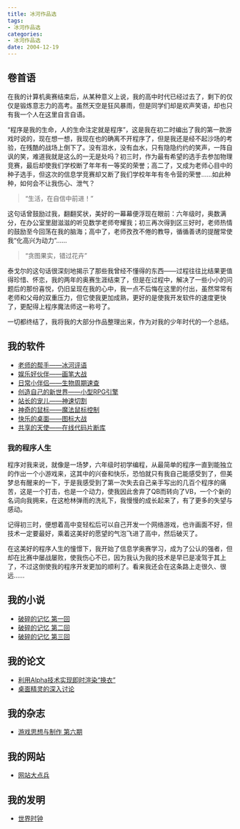 ```yaml
---
title: 冰河作品选 
tags:
- 冰河作品选
categories:
- 冰河作品选
date: 2004-12-19
---
```


## 卷首语

在我的计算机奥赛结束后，从某种意义上说，我的高中时代已经过去了，剩下的仅仅是锻炼意志力的高考。虽然天空是狂风暴雨，但是同学们却是欢声笑语，却也只有我一个人在这里自言自语。

“程序是我的生命，人的生命注定就是程序”，这是我在初二时编出了我的第一款游戏时说的，现在想一想，我现在也的确离不开程序了，但是我还是经不起沙场的考验，在残酷的战场上倒下了。没有泪水，没有血水，只有隐隐约约的笑声，一阵自讽的笑，难道我就是这么的一无是处吗？初三时，作为最有希望的选手去参加物理竞赛，最后却使我们学校断了年年有一等奖的荣誉；高二了，又成为老师心目中的种子选手，但这次的信息学竞赛却又断了我们学校年年有冬令营的荣誉……如此种种，如何会不让我伤心、泄气？

> “生活，在自信中前进！”

这句话曾鼓励过我，翻翻奖状，美好的一幕幕便浮现在眼前：六年级时，奥数满分，在办公室里甜滋滋的听见数学老师夸耀我；初三再次得到区三好时，老师热情的鼓励至今回荡在我的脑海；高中了，老师孜孜不倦的教导，循循善诱的提醒常使我“化高兴为动力”……

> “贪图果实，错过花卉”

泰戈尔的这句话很深刻地揭示了那些我曾经不懂得的东西——过程往往比结果更值得珍惜、怀恋，我的两年的奥赛生涯结束了，但是在过程中，解决了一些小小的问题后的那份喜悦，仍旧呈现在我的心中，我一点不后悔在这里的付出，虽然常常有老师和父母的双重压力，但它使我更加成熟，更好的是使我开发软件的速度更快了，更配得上程序魔法师这一称号了。

一切都终结了，我将我的大部分作品整理出来，作为对我的少年时代的一个总结。

## 我的软件

- [老师的帮手——冰河评语](../../projects/2003/reviewer/index.md)
- [娱乐好伙伴——画笔大战](../../projects/2004/paint-battle/index.md)
- [日常小伴侣——生物周期速查](../../projects/2001/period/index.md)
- [创造自己的新世界——小型RPG引擎](../../projects/2002/first-rpg/index.md)
- [站长的宠儿——神速切割](../../projects/2001/cut/index.md)
- [神奇的鼠标——魔法鼠标控制](../../projects/2003/magic-mouse/index.md)
- [快乐的桌面——图标大战](../../projects/2003/icon-battler/index.md)
- [共享的天使——在线代码片断库](../../projects/2004/code-share/index.md)

### 我的程序人生

程序对我来说，就像是一场梦，六年级时初学编程，从最简单的程序一直到能独立的作出一个小游戏来，这其中的兴奋和快乐，恐怕就只有我自己能感受到了，但美梦总有醒来的一下，于是我感受到了第一次失去自己亲手写出的几百个程序的痛苦，这是一个打击，也是一个动力，使我因此舍弃了QB而转向了VB，一个个新的名词向我拥来，在这枪林弹雨的洗礼下，我慢慢的成长起来了，有了更多的失望与感动。

记得初三时，便想着高中变轻松后可以自己开发一个网络游戏，也许画面不好，但技术一定要最好，乘着这美好的愿望的气泡飞进了高中，然后破灭了。

在这美好的程序人生的憧憬下，我开始了信息学奥赛学习，成为了公认的强者，但却在比赛中屡战屡败，使我伤心不已，因为我认为我的技术是早已是凌驾于其上了，不过这倒使我的程序开发更加的顺利了。看来我还会在这条路上走很久、很远……

## 我的小说

- [破碎的记忆 第一回](../2003/memory1.md)
- [破碎的记忆 第二回](memory2.md)
- [破碎的记忆 第三回](memory3.md)

## 我的论文

- [利用Alpha技术实现即时渲染“换衣”](alpha-cloth/index.md)
- [桌面精灵的深入讨论](desktop-agent/index.md)

## 我的杂志

- [游戏思想与制作 第六期](gamedesign6.md)

## 我的网站

- [网站大点兵](../../projects/2004/web-site/index.md)

## 我的发明

- [世界时钟](../../projects/2002/world-clock/index.md)